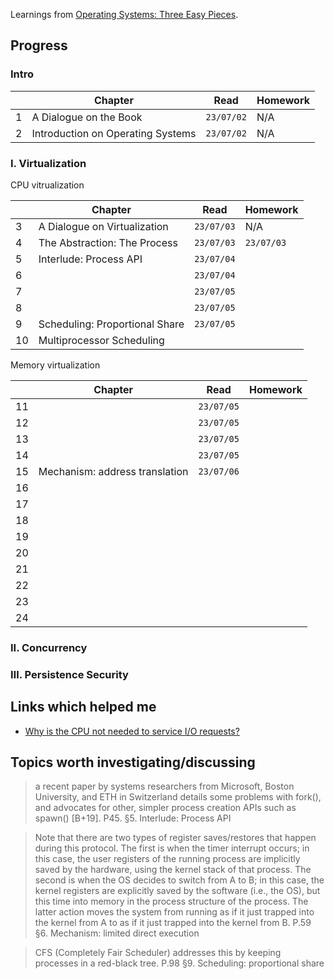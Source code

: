 Learnings from [Operating Systems: Three Easy Pieces](https://pages.cs.wisc.edu/~remzi/OSTEP/).

## Progress

### Intro

|| Chapter | Read | Homework |
|-|-|-|-|
|1| A Dialogue on the Book|`23/07/02`| N/A|
|2|Introduction on Operating Systems | `23/07/02`|N/A |



### I. Virtualization

CPU vitrualization

|| Chapter | Read | Homework |
|-|-|-|-|
|3| A Dialogue on Virtualization| `23/07/03`| N/A|
|4| The Abstraction: The Process | `23/07/03` |`23/07/03` |
|5| Interlude: Process API | `23/07/04`| |
|6| |`23/07/04` | |
|7| |`23/07/05` | |
|8| |`23/07/05` | |
|9|Scheduling: Proportional Share |`23/07/05` | |
|10|Multiprocessor Scheduling | | |

Memory virtualization

|| Chapter | Read | Homework |
|-|-|-|-|
|11| |`23/07/05` | |
|12| |`23/07/05` | |
|13| |`23/07/05` | |
|14| |`23/07/05` | |
|15|Mechanism: address translation |`23/07/06` | |
|16| | | |
|17| | | |
|18| | | |
|19| | | |
|20| | | |
|21| | | |
|22| | | |
|23| | | |
|24| | | |




### II. Concurrency

### Ⅲ. Persistence Security


## Links which helped me

- [Why is the CPU not needed to service I/O requests?](https://stackoverflow.com/questions/13596997/why-is-the-cpu-not-needed-to-service-i-o-requests)

## Topics worth investigating/discussing

> a recent paper by systems researchers from Microsoft, Boston University, and ETH in Switzerland details some problems with fork(), and advocates for other, simpler process creation APIs such as spawn() [B+19].
> P45. §5. Interlude: Process API


> Note that there are two types of register saves/restores that happen during this protocol. The first is when the timer interrupt occurs; in this case, the user registers of the running process are implicitly saved by the hardware, using the kernel stack of that process. The second is when the OS decides to switch from A to B; in this case, the kernel registers are explicitly saved by the software (i.e., the OS), but this time into memory in the process structure of the process. The latter action moves the system from running as if it just trapped into the kernel from A to as if it just trapped into the kernel from B.
> P.59 §6. Mechanism: limited direct execution

> CFS (Completely Fair Scheduler) addresses this by keeping processes in a red-black tree.
> P.98 §9. Scheduling: proportional share
